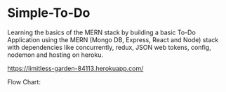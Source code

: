 # Simple-To-Do

Learning the basics of the MERN stack by building a basic To-Do Application using the MERN (Mongo DB, Express, React and Node) stack with dependencies like concurrently, redux, JSON web tokens, config, nodemon and hosting on heroku.

https://limitless-garden-84113.herokuapp.com/

Flow Chart:

